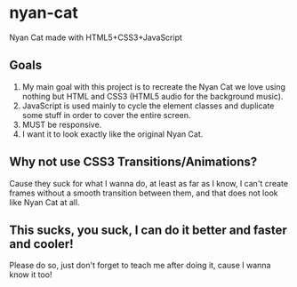 nyan-cat
========

Nyan Cat made with HTML5+CSS3+JavaScript

<h2>Goals</h2>

<ol>
<li>My main goal with this project is to recreate the Nyan Cat we love using nothing but HTML and CSS3 (HTML5 audio for the background music).</li>
<li>JavaScript is used mainly to cycle the element classes and duplicate some stuff in order to cover the entire screen.</li>
<li>MUST be responsive.</li>
<li>I want it to look exactly like the original Nyan Cat.</li>
</ol>

<h2>Why not use CSS3 Transitions/Animations?</h2>

Cause they suck for what I wanna do, at least as far as I know, I can't create frames without a smooth transition between them, and that does not look like Nyan Cat at all.

<h2>This sucks, you suck, I can do it better and faster and cooler!</h2>

Please do so, just don't forget to teach me after doing it, cause I wanna know it too!